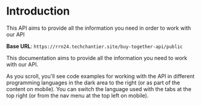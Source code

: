 # Introduction

This API aims to provide all the information you need in order to work with our API

<aside>
    <strong>Base URL</strong>: <code>https://rrn24.techchantier.site/buy-together-api/public</code>
</aside>

This documentation aims to provide all the information you need to work with our API.

<aside>As you scroll, you'll see code examples for working with the API in different programming languages in the dark area to the right (or as part of the content on mobile).
You can switch the language used with the tabs at the top right (or from the nav menu at the top left on mobile).</aside>

